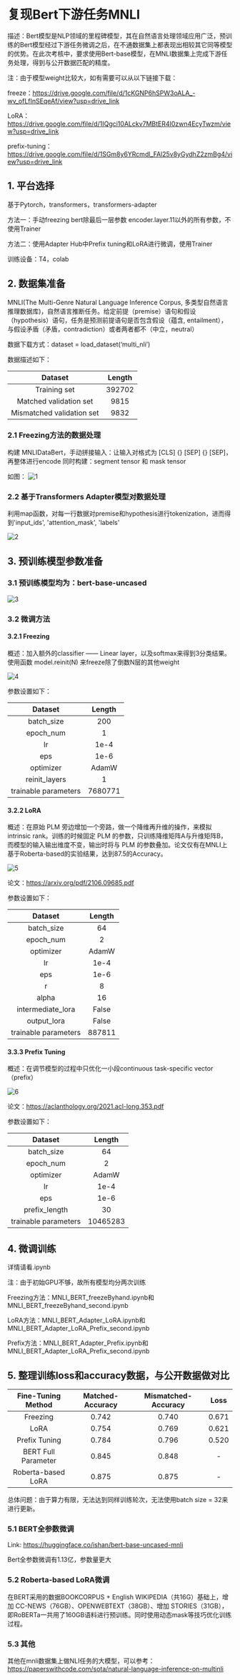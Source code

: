 # 复现Bert下游任务MNLI

描述：Bert模型是NLP领域的里程碑模型，其在自然语言处理领域应用广泛，预训练的Bert模型经过下游任务微调之后，在不通数据集上都表现出相较其它同等模型的优势。在此次考核中，要求使用Bert-base模型，在MNLI数据集上完成下游任务处理，得到与公开数据匹配的精度。

注：由于模型weight比较大，如有需要可以从以下链接下载：

freeze：https://drive.google.com/file/d/1cKGNP6hSPW3oALA_-wv_ofLfInSEqeAf/view?usp=drive_link

LoRA：https://drive.google.com/file/d/1IQgci10ALckv7MBtER4I0zwn4EcyTwzm/view?usp=drive_link

prefix-tuning：https://drive.google.com/file/d/1SGm8y6YRcmdl_FAl25v8yGydhZ2zmBg4/view?usp=drive_link

## 1. 平台选择
基于Pytorch，transformers，transformers-adapter

方法一：手动freezing bert除最后一层参数 encoder.layer.11以外的所有参数，不使用Trainer

方法二：使用Adapter Hub中Prefix tuning和LoRA进行微调，使用Trainer

训练设备：T4，colab

## 2. 数据集准备

MNLI(The Multi-Genre Natural Language Inference Corpus, 多类型自然语言推理数据库)，自然语言推断任务。给定前提（premise）语句和假设（hypothesis）语句，任务是预测前提语句是否包含假设（蕴含, entailment），与假设矛盾（矛盾，contradiction）或者两者都不（中立，neutral）

数据下载方式：dataset = load_dataset(‘multi_nli’)

数据描述如下：

| Dataset                   | Length |
| :-----------------------: | :----: | 
| Training set              | 392702 |
| Matched validation set    | 9815   |
| Mismatched validation set | 9832   |

### 2.1 Freezing方法的数据处理

构建 MNLIDataBert，手动拼接输入：让输入对格式为 [CLS] {} [SEP] {} [SEP]，再整体进行encode
同时构建：segment tensor 和 mask tensor

如图：
![1](./img/1.png "1")



### 2.2 基于Transformers Adapter模型对数据处理


利用map函数，对每一行数据对premise和hypothesis进行tokenization，进而得到'input_ids', 'attention_mask', 'labels'

![2](./img/2.png "2")

## 3. 预训练模型参数准备


### 3.1 预训练模型均为：bert-base-uncased

![3](./img/3.png "3")

### 3.2 微调方法

#### 3.2.1 Freezing

概述：加入额外的classifier —— Linear layer，以及softmax来得到3分类结果。使用函数 model.reinit(N) 来freeze除了倒数N层的其他weight

![4](./img/4.png "4")

参数设置如下：

| Dataset              | Length  |
| :------------------: | :-----: | 
| batch_size           | 200     |
| epoch_num            | 1       |
| lr                   | 1e-4    |
| eps                  | 1e-6    |
| optimizer            | AdamW   |
| reinit_layers        | 1       |
| trainable parameters | 7680771 |

#### 3.2.2 LoRA

概述：在原始 PLM 旁边增加一个旁路，做一个降维再升维的操作，来模拟intrinsic rank。训练的时候固定 PLM 的参数，只训练降维矩阵A与升维矩阵B，而模型的输入输出维度不变，输出时将与 PLM 的参数叠加。论文仅有在MNLI上基于Roberta-based的实验结果，达到87.5的Accuracy。

![5](./img/5.png "5")

论文：https://arxiv.org/pdf/2106.09685.pdf

参数设置如下：

| Dataset              | Length    |
| :------------------: | :-------: | 
| batch_size           | 64        |
| epoch_num            | 2         |
| optimizer            | AdamW     |
| lr                   | 1e-4      |
| eps                  | 1e-6      |
| r                    | 8         |
| alpha                | 16        |
| intermediate_lora    | False     |
| output_lora          | False     |
| trainable parameters | 887811    |

#### 3.3.3 Prefix Tuning


概述：在调节模型的过程中只优化一小段continuous task-specific vector（prefix）

![6](./img/6.png "6")

论文：https://aclanthology.org/2021.acl-long.353.pdf

参数设置如下：

| Dataset              | Length    |
| :------------------: | :-------: | 
| batch_size           | 64        |
| epoch_num            | 2         |
| optimizer            | AdamW     |
| lr                   | 1e-4      |
| eps                  | 1e-6      |
| prefix_length        | 30        |
| trainable parameters | 10465283  |

## 4. 微调训练
详情请看.ipynb

注：由于初始GPU不够，故所有模型均分两次训练

Freezing方法：MNLI_BERT_freezeByhand.ipynb和MNLI_BERT_freezeByhand_second.ipynb

LoRA方法：MNLI_BERT_Adapter_LoRA.ipynb和MNLI_BERT_Adapter_LoRA_Prefix_second.ipynb

Prefix方法：MNLI_BERT_Adapter_Prefix.ipynb和MNLI_BERT_Adapter_LoRA_Prefix_second.ipynb

## 5. 整理训练loss和accuracy数据，与公开数据做对比

| Fine-Tuning Method  | Matched-Accuracy | Mismatched-Accuracy | Loss  |
| :-----------------: | :--------------: | :------------------:| :---: | 
| Freezing            | 0.742            | 0.740               | 0.671 |
| LoRA                | 0.754            | 0.769               | 0.621 |
| Prefix Tuning       | 0.784            | 0.796               | 0.520 |
| BERT Full Parameter | 0.845            | 0.848               | -     |
| Roberta-based LoRA  | 0.875            | 0.875               | -     |

总体问题：由于算力有限，无法达到同样训练轮次，无法使用batch size = 32来进行更新。

### 5.1 BERT全参数微调

Link: https://huggingface.co/ishan/bert-base-uncased-mnli

Bert全参数微调有1.13亿，参数量更大

### 5.2 Roberta-based LoRA微调

在BERT采用的数据BOOKCORPUS + English WIKIPEDIA（共16G）基础上，增加 CC-NEWS（76GB）、OPENWEBTEXT（38GB）、增加 STORIES（31GB），即RoBERTa一共用了160GB语料进行预训练。同时使用动态mask等技巧优化训练过程。

### 5.3 其他

其他在mnli数据集上做NLI任务的大模型，可以参考：https://paperswithcode.com/sota/natural-language-inference-on-multinli


